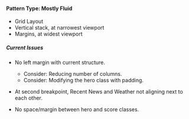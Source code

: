 #### Pattern Type: Mostly Fluid

- Grid Layout
- Vertical stack, at narrowest viewport
- Margins, at widest viewport

##### Current Issues

- No left margin with current structure. 
    - Consider: Reducing number of columns.
    - Consider: Modifying the hero class with padding.
    
- At second breakpoint, Recent News and Weather not
  aligning next to each other.
  
- No space/margin between hero and score classes.